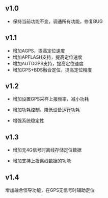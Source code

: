 ## v1.0

- 保持当前功能不变，调通所有功能，修复BUG

## v1.1

- 增加AGPS，提高定位速度
- 增加APFLASH支持，提高定位速度
- 增加AUTOGPS支持，提高定位速度
- 增加GPS+BDS融合定位，提高定位精度

## v1.2

- 增加设置GPS采样上报频率，减小功耗

- 增加功耗控制，降低设备运行功耗
- 增强系统稳定性

## v1.3

- 增加无4G信号时离线存储定位数据

- 增加支持上报离线数据的功能

## v1.4

增加融合惯导功能，在GPS无信号时辅助定位

